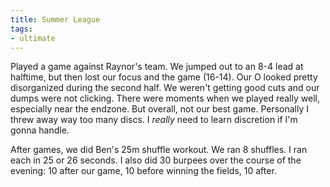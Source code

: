 ```yaml
---
title: Summer League
tags:
- ultimate
---
```


Played a game against Raynor's team. We jumped out to an 8-4 lead at halftime, but then lost our focus and the game (16-14). Our O looked pretty disorganized during the second half. We weren't getting good cuts and our dumps were not clicking. There were moments when we played really well, especially near the endzone. But overall, not our best game. Personally I threw away way too many discs. I *really* need to learn discretion if I'm gonna handle. 

After games, we did Ben's 25m shuffle workout. We ran 8 shuffles. I ran each in 25 or 26 seconds. I also did 30 burpees over the course of the evening: 10 after our game, 10 before winning the fields, 10 after.
